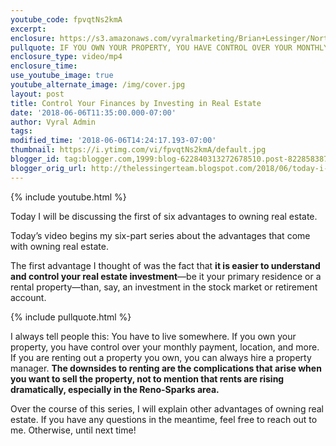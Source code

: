 ```yaml
---
youtube_code: fpvqtNs2kmA
excerpt:
enclosure: https://s3.amazonaws.com/vyralmarketing/Brian+Lessinger/Northern+Nevada+Real+Estate-+Control+Your+Finances+by+Investing+in+Real+Estate.mp4
pullquote: IF YOU OWN YOUR PROPERTY, YOU HAVE CONTROL OVER YOUR MONTHLY PAYMENT, LOCATION, AND MORE.
enclosure_type: video/mp4
enclosure_time:
use_youtube_image: true
youtube_alternate_image: /img/cover.jpg
layout: post
title: Control Your Finances by Investing in Real Estate
date: '2018-06-06T11:35:00.000-07:00'
author: Vyral Admin
tags:
modified_time: '2018-06-06T14:24:17.193-07:00'
thumbnail: https://i.ytimg.com/vi/fpvqtNs2kmA/default.jpg
blogger_id: tag:blogger.com,1999:blog-622840313272678510.post-8228583878174317808
blogger_orig_url: http://thelessingerteam.blogspot.com/2018/06/today-i-will-be-discussing-first-of-six.html
---
```

{% include youtube.html %}

Today I will be discussing the first of six advantages to owning real estate.

Today’s video begins my six-part series about the advantages that come with owning real estate.

The first advantage I thought of was the fact that **it is easier to understand and control your real estate investment**—be it your primary residence or a rental property—than, say, an investment in the stock market or retirement account.

{% include pullquote.html %}

I always tell people this: You have to live somewhere. If you own your property, you have control over your monthly payment, location, and more. If you are renting out a property you own, you can always hire a property manager. **The downsides to renting are the complications that arise when you want to sell the property, not to mention that rents are rising dramatically, especially in the Reno-Sparks area.**

Over the course of this series, I will explain other advantages of owning real estate. If you have any questions in the meantime, feel free to reach out to me. Otherwise, until next time!
